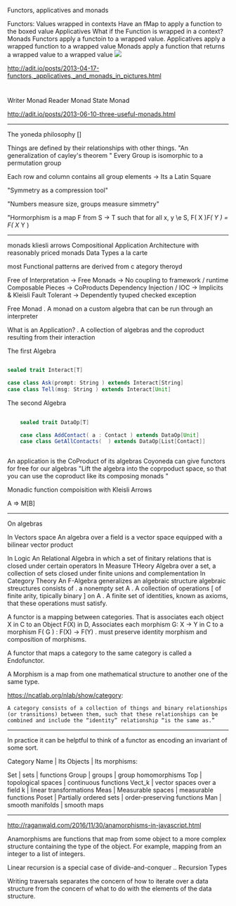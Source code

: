 Functors, applicatives and monads

Functors:
    Values wrapped in contexts
    Have an fMap to apply a function to the boxed value
Applicatives
    What if the Function is wrapped in a context?
Monads
    Functors apply a functoin to a wrapped value.
    Applicatives apply a wrapped function to a wrapped value
    Monads apply a function that returns a wrapped value to a wrapped value
    ![](2022-04-01-15-33-42.png)

<http://adit.io/posts/2013-04-17-functors,_applicatives,_and_monads_in_pictures.html>

#

Writer Monad
Reader Monad
State Monad

<http://adit.io/posts/2013-06-10-three-useful-monads.html>

___

The yoneda philosophy []

Things are defined by their relationships with other things.
"An generalization of cayley's theorem "
    Every Group is isomorphic to a permutation group

Each row and column contains all group elements -> Its a Latin Square

"Symmetry as a compression tool"

"Numbers measure size,  groups measure simmetry"

"Hormorphism is a map F from S -> T such that for all x, y \e S,
        F( X )*F( Y ) = F( X* Y )


___

monads
kliesli arrows
Compositional Application Architecture with reasonably priced monads
Data Types a la carte

most Functional patterns are derived from c ategory theroyd

Free of Interpretation  -> Free Monads
    -> No coupling to framework / runtime
Composable Pieces -> CoProducts
Dependency Injection / IOC -> Implicits & Kleisli
Fault Tolerant -> Dependently tyuped checked exception

Free Monad
    . A monad on a custom algebra that can be run through an interpreter

What is an Application?
    . A collection of algebras and the coproduct resulting from their interaction

The first Algebra

```scala

sealed trait Interact[T]

case class Ask(prompt: String ) extends Interact[String]
case class Tell(msg: String ) extends Interact[Unit]

```

The second Algebra

```scala
 
    sealed trait DataOp[T]

    case class AddContact( a : Contact ) extends DataOp[Unit]
    case class GetAllContacts(  ) extends DataOp[List[Contact]]



```

An application is the CoProduct of its algebras
Coyoneda can give functors for free for our algebras
    "Lift the algebra into the coprpoduct space, so that you can use the coproduct like its composing monads "

Monadic function compoisition with Kleisli Arrows

A => M[B]


___

On algebras

In Vectors space
    An algebra over a field is a vector space equipped with a bilinear vector product

In Logic
    An Relational Algebra in which a set of finitary relations that is closed under certain operators
In Measure THeory
    Algebra over a set, a collection of sets closed under finite unions and complementation
In Category Theory
    An F-Algebra generalizes an algebraic structure
        algebraic streuctures consists of
        . a nonempty set A
        . A collection of operations [ of finite arity, tipically binary ] on A
        . A finite set of identities, known as axioms, that these operations must satisfy.

A functor is a mapping between categories. That is    associates each object X in C to an Object F(X) in D,
    Associates each morphism G: X -> Y in C to a morphism F( G ) : F(X) -> F(Y)
        . must preserve identity morphism and composition of morphisms. 

A functor that maps a category to the same category is called a Endofunctor.

A Morphism is a map from one mathematical structure to another one of the same type.

<https://ncatlab.org/nlab/show/category>:

    A category consists of a collection of things and binary relationships (or transitions) between them, such that these relationships can be combined and include the “identity” relationship “is the same as.”


___

In practice it can be helptful to think of a functor as encoding an invariant of some sort.

Category Name | Its Objects | Its morphisms:

Set | sets | functions
Group | groups | group homomorphisms
Top | topological spaces | continuous functions
Vect_k | vector spaces over a field k | linear transformations
Meas | Measurable spaces | measurable functions
Poset | Partially ordered sets | order-preserving functions
Man | smooth manifolds | smooth maps



___


<http://raganwald.com/2016/11/30/anamorphisms-in-javascript.html>

Anamorphisms are functions that map from some object to a more complex structure containing the type of the object. For example, mapping from an integer to a list of integers.

Linear recursion is a special case of divide-and-conquer
    .. Recursion Types

Writing traversals separates the concern of how to iterate over a data structure from the concern of what to do with the elements of the data structure.
